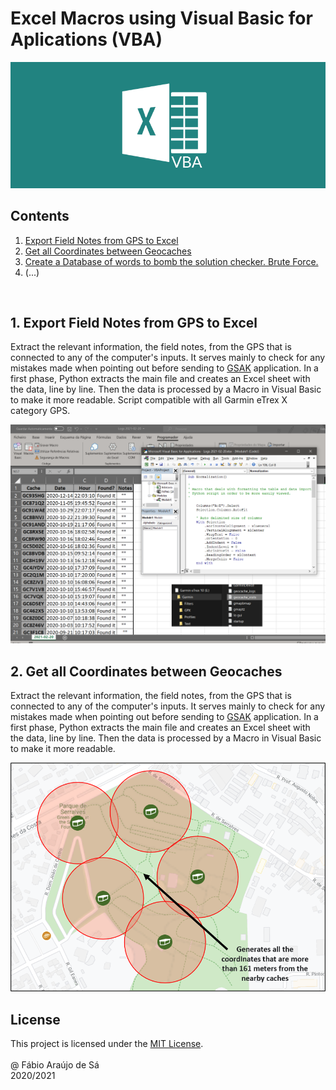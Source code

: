 # Excel Macros using Visual Basic for Aplications (VBA)

<img alignment = "center" src = "Images\Main.png" title = "Header" >

<br/>

## Contents
1. [Export Field Notes from GPS to Excel]()
2. [Get all Coordinates between Geocaches]()
3. [Create a Database of words to bomb the solution checker. Brute Force.]()
4. (...)

<br/>

## 1. Export Field Notes from GPS to Excel

Extract the relevant information, the field notes, from the GPS that is connected to any of the computer's inputs. It serves mainly to check for any mistakes made when pointing out before sending to [GSAK](https://gsak.net/index.php) application. In a first phase, Python extracts the main file and creates an Excel sheet with the data, line by line. Then the data is processed by a Macro in Visual Basic to make it more readable.
Script compatible with all Garmin eTrex X category GPS.

<img alignment = "center" src = "Images\Export.png ">

<br/>

## 2. Get all Coordinates between Geocaches

Extract the relevant information, the field notes, from the GPS that is connected to any of the computer's inputs. It serves mainly to check for any mistakes made when pointing out before sending to [GSAK](https://gsak.net/index.php) application. In a first phase, Python extracts the main file and creates an Excel sheet with the data, line by line. Then the data is processed by a Macro in Visual Basic to make it more readable.

<img alignment = "center" src = "Images\Scheme.png">

<br/>

## License

This project is licensed under the [MIT License](https://github.com/Fabio-A-Sa/Photo-Organizer/blob/main/Licence).<br/>
<br/>
@ Fábio Araújo de Sá <br/>
2020/2021